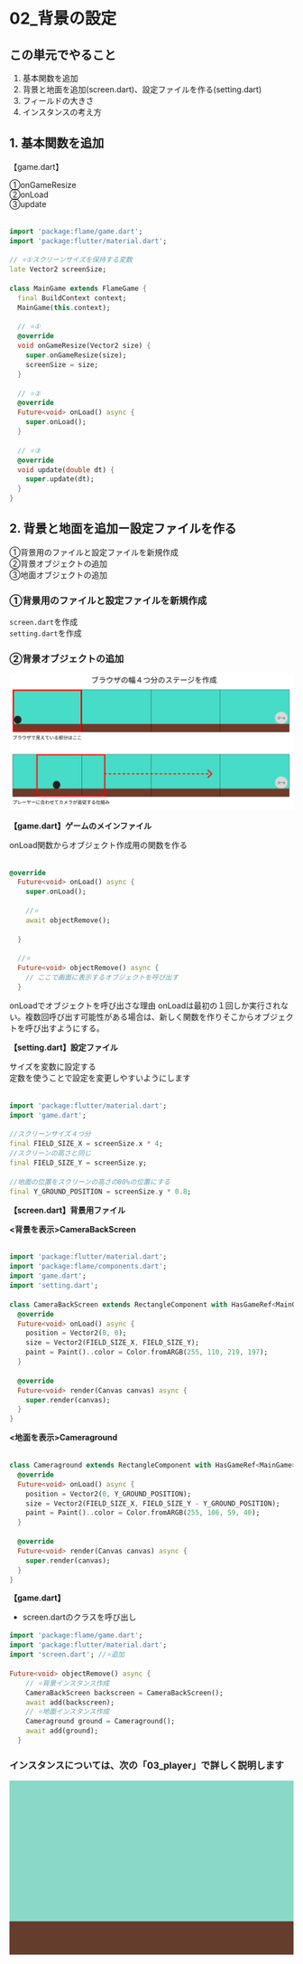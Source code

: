 # **02_背景の設定**

## **この単元でやること**

1. 基本関数を追加
2. 背景と地面を追加(screen.dart)、設定ファイルを作る(setting.dart)
3. フィールドの大きさ
4. インスタンスの考え方

## **1. 基本関数を追加**

【game.dart】

①onGameResize  
②onLoad  
③update  

```dart

import 'package:flame/game.dart';
import 'package:flutter/material.dart';

// ⭐️①スクリーンサイズを保持する変数
late Vector2 screenSize;

class MainGame extends FlameGame {
  final BuildContext context;
  MainGame(this.context);

  // ⭐️①
  @override
  void onGameResize(Vector2 size) {
    super.onGameResize(size);
    screenSize = size;
  }

  // ⭐️②
  @override
  Future<void> onLoad() async {
    super.onLoad();
  }

  // ⭐️③
  @override
  void update(double dt) {
    super.update(dt);
  }
}

```

## **2. 背景と地面を追加ー設定ファイルを作る**

①背景用のファイルと設定ファイルを新規作成  
②背景オブジェクトの追加  
③地面オブジェクトの追加

### ①背景用のファイルと設定ファイルを新規作成

`screen.dart`を作成  
`setting.dart`を作成

### ②背景オブジェクトの追加

![backscreen](img/02_backscreen2-1.png)

****【game.dart】ゲームのメインファイル****

onLoad関数からオブジェクト作成用の関数を作る

```dart

@override
  Future<void> onLoad() async {
    super.onLoad();

    //⭐️
    await objectRemove();
    
  }

  //⭐️
  Future<void> objectRemove() async {
    // ここで画面に表示するオブジェクトを呼び出す
  }


```

onLoadでオブジェクトを呼び出さな理由
onLoadは最初の１回しか実行されない。複数回呼び出す可能性がある場合は、新しく関数を作りそこからオブジェクトを呼び出すようにする。


**【setting.dart】設定ファイル**

サイズを変数に設定する  
定数を使うことで設定を変更しやすいようにします

```dart

import 'package:flutter/material.dart';
import 'game.dart';

//スクリーンサイズ４つ分
final FIELD_SIZE_X = screenSize.x * 4;
//スクリーンの高さと同じ
final FIELD_SIZE_Y = screenSize.y;

//地面の位置をスクリーンの高さの80%の位置にする
final Y_GROUND_POSITION = screenSize.y * 0.8;


```

**【screen.dart】背景用ファイル**

**<背景を表示>CameraBackScreen**

``` dart

import 'package:flutter/material.dart';
import 'package:flame/components.dart';
import 'game.dart';
import 'setting.dart';

class CameraBackScreen extends RectangleComponent with HasGameRef<MainGame> {
  @override
  Future<void> onLoad() async {
    position = Vector2(0, 0);
    size = Vector2(FIELD_SIZE_X, FIELD_SIZE_Y);
    paint = Paint()..color = Color.fromARGB(255, 110, 219, 197);
  }

  @override
  Future<void> render(Canvas canvas) async {
    super.render(canvas);
  }
}

```

**<地面を表示>Cameraground**

```dart

class Cameraground extends RectangleComponent with HasGameRef<MainGame> {
  @override
  Future<void> onLoad() async {
    position = Vector2(0, Y_GROUND_POSITION);
    size = Vector2(FIELD_SIZE_X, FIELD_SIZE_Y - Y_GROUND_POSITION);
    paint = Paint()..color = Color.fromARGB(255, 106, 59, 40);
  }

  @override
  Future<void> render(Canvas canvas) async {
    super.render(canvas);
  }
}

```

**【game.dart】**

- screen.dartのクラスを呼び出し

```dart
import 'package:flame/game.dart';
import 'package:flutter/material.dart';
import 'screen.dart'; //⭐️追加

Future<void> objectRemove() async {
    // ⭐️背景インスタンス作成
    CameraBackScreen backscreen = CameraBackScreen();
    await add(backscreen);
    // ⭐️地面インスタンス作成
    Cameraground ground = Cameraground();
    await add(ground);
  }


```

### インスタンスについては、次の「03_player」で詳しく説明します

![backscreen](img/02_backscreen1-1.png)



